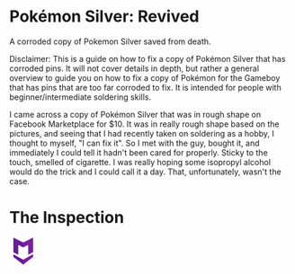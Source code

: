 # Pokémon Silver: Revived
A corroded copy of Pokemon Silver saved from death.

Disclaimer: This is a guide on how to fix a copy of Pokémon Silver that has corroded pins. It will not cover details in depth, but rather a general overview to guide you on how to fix a copy of Pokémon for the Gameboy that has pins that are too far corroded to fix. It is intended for people with beginner/intermediate soldering skills.

I came across a copy of Pokémon Silver that was in rough shape on Facebook Marketplace for $10. It was in really rough shape based on the pictures, and seeing that I had recently taken on soldering as a hobby, I thought to myself, "I can fix it". So I met with the guy, bought it, and immediately I could tell it hadn't been cared for properly. Sticky to the touch, smelled of cigarette. I was really hoping some isopropyl alcohol would do the trick and I could call it a day. That, unfortunately, wasn't the case.

# The Inspection
![alt text](https://github.com/adam-p/markdown-here/raw/master/src/common/images/icon48.png "The board and pins are heavily corroded, as well as the shell being stained.")
